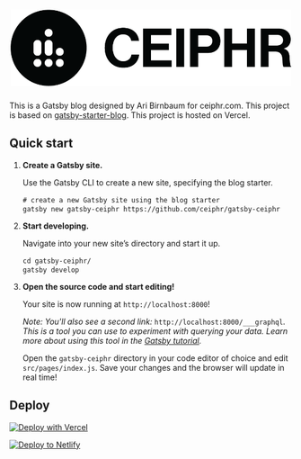 <h1 align="center">
  <img width="500px" alt="Ceiphr" src="static/readme-banner.png">
</h1>

This is a Gatsby blog designed by Ari Birnbaum for ceiphr.com. This project is based on [gatsby-starter-blog](https://github.com/gatsbyjs/gatsby-starter-blog). This project is hosted on Vercel.

## Quick start

1. **Create a Gatsby site.**

   Use the Gatsby CLI to create a new site, specifying the blog starter.

   ```shell
   # create a new Gatsby site using the blog starter
   gatsby new gatsby-ceiphr https://github.com/ceiphr/gatsby-ceiphr
   ```

1. **Start developing.**

   Navigate into your new site’s directory and start it up.

   ```shell
   cd gatsby-ceiphr/
   gatsby develop
   ```

1. **Open the source code and start editing!**

   Your site is now running at `http://localhost:8000`!

   _Note: You'll also see a second link:_ `http://localhost:8000/___graphql`_. This is a tool you can use to experiment with querying your data. Learn more about using this tool in the [Gatsby tutorial](https://www.gatsbyjs.org/tutorial/part-five/#introducing-graphiql)._

   Open the `gatsby-ceiphr` directory in your code editor of choice and edit `src/pages/index.js`. Save your changes and the browser will update in real time!

## Deploy

[![Deploy with Vercel](https://vercel.com/button)](https://vercel.com/import/project?template=https://github.com/ceiphr/gatsby-ceiphr)

[![Deploy to Netlify](https://www.netlify.com/img/deploy/button.svg)](https://app.netlify.com/start/deploy?repository=https://github.com/ceiphr/gatsby-ceiphr)
